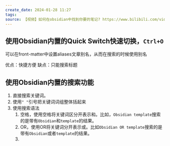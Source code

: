 ```yaml
---
create_date: 2024-01-28 11:27
tags: 
source: 【视频】如何在obsidian中找到你要的笔记? https://www.bilibili.com/video/BV19b4y1P7RW
---
```


## 使用Obsidian内置的Quick Switch快速切换，`Ctrl+O`

可以在front-matter中设置aliases文章别名，从而在搜索的时候使用别名

优点：快捷方便
缺点：只能搜索标题

## 使用Obsidian内置的搜索功能

1. 直接搜索关键词。 
2. 使用`" "`引号把关键词词组整体括起来
3. 使用搜索语法
	1. 空格，使用空格将关键词区分开表示和。比如，`Obsidian template`搜索的是带有`Obsidian`和`template`的结果。
	2. OR，使用OR将关键词分开表示或。比如`Obsidian OR template`搜索的是带有`Obsidian`或者`template`的结果。
	3. 

